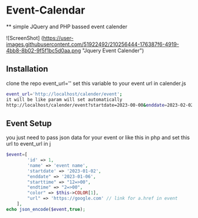 # Event-Calendar
** simple JQuery and PHP bassed event calender 


![ScreenShot] (https://user-images.githubusercontent.com/51922492/210256444-176387f6-4919-4bb8-8b02-9f5f1bc5d0aa.png "Jquery Event Calender")

## Installation 

clone the repo
event_url='' set this variable to your event url in calender.js

```bash
event_url='http://localhost/calender/event';
it will be like param will set automatically
http://localhost/calender/event?startdate=2023-00-00&enddate=2023-02-02&now=1672673053568


```

## Event Setup
you just need to pass json data for your event or like this in php and set this url to event_url in j
```php
$event=[
        'id' => 1,
        'name' => 'event name',
        'startdate' => '2023-01-02',
        "enddate" => '2023-01-06',
        "starttime" => "12=>00",
        "endtime" => "2=>00",
        "color" => $this->COLOR[1],
        "url" => 'https://google.com' // link for a.href in event
    ],
echo json_encode($event,true);
```

